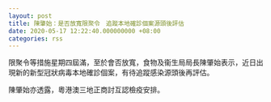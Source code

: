 ```yaml
---
layout: post
title: 陳肇始：是否放寬限聚令　追蹤本地確診個案源頭後評估
date: 2020-05-17 12:22:40.000000000 +08:00
categories: rss
---
```


限聚令等措施星期四屆滿，至於會否放寬，食物及衞生局局長陳肇始表示，近日出現新的新型冠狀病毒本地確診個案，有待追蹤感染源頭後再評估。

陳肇始亦透露，粵港澳三地正商討互認檢疫安排。
